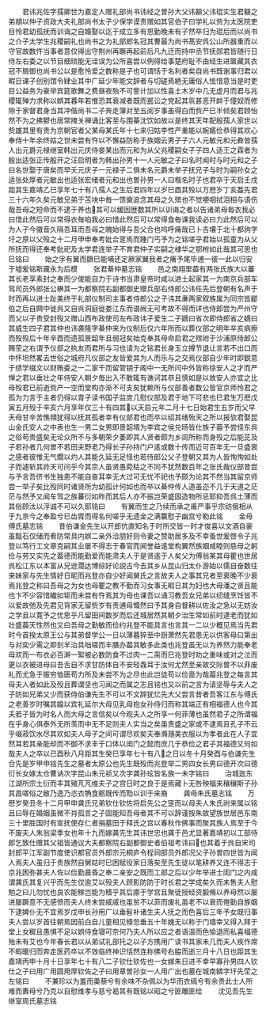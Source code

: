 <!-- { "loadSidebar": true } -->
　　君讳兆佐字孺卿世为嘉定人赠礼部尚书讳经之曽孙大父讳顮父讳琨实生君顮之弟頫以仲子资政大夫礼部尚书太子少保学谟贵赠如其官伯子曰学礼以赀为太医院吏目怜君幼孤抚而训诲之自婚娶以迄于成立多有恩勤晚未有子然卒归为琨后而以尚书之介子太学生兆稷嗣礼也尚书之为礼部郎名冠其曹最为尚书髙安呉公山所器重而以守官故数忤当事者意仅得出守荆州再蹶再起前后凡九迁而持中丞节抚郧君皆随行日侍左右委之以节目细琐能无诖误为公所喜尝以例得给事楚府耻不由经生进箧藏其衣冠不屑御也尚书公以是愈怜爱之数称是子也可谓恬于名利者矣自尚书既谢事归君以暇日课子创别馆令肄业其中广延少年能文辞者与切磋焉絶无庸俗人恡惜意当是时吏目公益务为豪举宾筵歌舞之费昼夜殆不可訾计加以性喜土木岁中几无虚月而君与兆稷辄殚力求称以娯其暮年若惟恐其衰减者既而嚚讼之党起其氛甚恶开衅于僮奴而修隙于家督君身当其冲偕尚书二子奔走簿对至五阅岁事虽得白而赀产巳半倾矣君顾怡然不为之拂鬰也居常掩关禅诵比客至与围棊沈饮如故以是终其天年配殷孺人家世以赀雄其里有贵为京朝官者父某母某氏年十七来归姑李性严重能以婉嬺俭恭得其欢心奉侍十年余终姑之世未尝有忤以不懈益防称于族姻云男子子六人元敏元和元彜皆孺人出元爵元禄继室韩出元庆侍妾某出而元和为从父兆稷嗣女子子四人适王之霖者为殷出适张正传殷开之汪启明者为韩出孙男十一人元敏之子曰名时闻时与时元和之子曰名世娶于唐矣而早夭元庆子一元禄子二俱未名元爵未举子抚兄子与时为嗣孙女之适张处厚者元敏出也适张宏绪者元和出也曽孙男一人曰楷名时子也君卒于天启壬戌距其生嘉靖乙巳享年七十有八孺人之生后君四年以岁巳酉其殁以万厯岁丁亥葢先君三十六年久矣元敏兄弟于苫块中毎一馈奠追念其母之久殡也不觉哽咽拭泪相与语伤哉吾母之短命而不逮于养也其可以缓因歴数其所以训诲之者以告诸弟母毎衣我必曰惜此然后可以常得衣毎啗我必曰惜此然后可以常得食毎课我读必曰力此然后可以为人子今徽音久隔吾耳而吾母之魄始得与吾父合也呜呼痛哉已卜吉壤于北十都驹字圩之原以父殁之十二月甲申奉考妣合窆焉而踵门丐予为之铭嗟乎君始以孤童为从父所抚而得还奉考妣祀及太学君连举子不育君仲子实嗣之棣华之鄂柎如此哉其可思也巳铭曰
　　始之孚有翼而鶵巳能哺还定厥家翼我者之瘏予尾毕逋一彼一此以归安于墟爰铭斯藏永为后模
　　张君綦仲墓志铭
　　邑之南翔里葢有两张氏族大以蕃其长老享素封之奉而少俊能自力于诗书当肃皇帝时咸以进士起家其一为南京兵部车驾司员外郎张公楙其一为都察院右副都御史赠兵部右侍郎公讳任先后登朝有名声于时而再以进士趾美终于礼部仪制司主事者侍郎公之子讳其亷两家叙族属为同宗皆郿伯之后自闗中徙呉又自呉洞庭徙娄江东而谱阙无可考故不得而详也侍郎尝为严州守而父以子贵受封殁又赠山西布政使司左布政讳子爱生二子嫡曰省次即侍郎省之嫡曰其威生四子君其仲也讳袭隆字綦仲来为仪制后仅六年所而以葬仪部之明年辛亥病瘵而殁殁后十年辛酉而遗孤景韶年且弱冠矣始克奉其母命启君之殡祔于沙浦原侍郎公赐茔之右谓予仪部之执友而君所与习也请为之铭君长身玉立撙节退让言若不出口而中怀坦然畧去世俗之城府凡仪部之友皆爱其为人而乐与之交焉仪部自少年时即鋭意于绩学缀文以财贿委之一二家干而留管钥于阁中一无所问中外皆称徐安人之才而严惮之君以垂壮之年侍安人朝夕毎出入不敢辄有谯诃其恭且慎如是以故安人亦宜之比母殁君已前逝赀产一空而堂构亦渐不可支矣犹赖所与仪部善者数公皆官京师怜君之孤为力言于主者仍得以胄子读书国子监庻几慰仪部及君于地下可悲也巳君生万厯戊寅五月殁于辛亥六月享年仅三十有四其以天启元年二月十七日始君生五岁而父早夭母甘辛苦憔顇犹得以抚其孤者幸有仪部君也而卒以绍其绪殆天之所以报欤君娶昆山金氏安人之中表也生一男二女男即景韶壻为李宾之侯兑旸皆仕族子葢予尝怪东呉之俗苟贵盛矣无论众所不与多朝荣夕萎即其人贤者颇为乡闾所称而身殁之后能芘及子若孙者几何曽不若田夫野老乃得长子孙持门户逺或数十传而近可百年无一旦盛衰之感者彼惟无气爓以灼人其能久延无足怪也若侍郎公父子登朝又其为人皆恂恂如处子而遽斩其祚天可问乎今其宗人虽贤愚菀枯之不同不犹然数百年之张氏哉仪部昔尝与予言吾侪书生独患不能自奋耳幸无大过可无忧不祀也予颇为论其不然当其留京师尝一举子矣比殁同时诸贤所为幼孤计何如也而卒以綦仲传人道虽迩不几于天道之茫茫与然予又闻车驾之族蕃衍如昨而其后人亦不振岂荣盛固造物所忌耶抑吾呉土薄而其俗顾汰以浮诚不可以久耶铭曰
　　有翼而生之乃续而承之甫严事乎宗祊俄相从于九亰今之奉盈兮已齿胄而得名何嗟乎无遗金之满籝慰子幽宫兮勒此铭
　　金母傅氏墓志铭
　　昔伯谦金先生以开郎伉直知名于时所交皆一时才俊喜以文酒自豪虽甔石仅储而肴防常具内娯二亲外洽朋好则令妻之赞助居多及不幸蚤世爰啓令子兆登以笃行工文章克嗣其业屡不得志于春官而闻誉益逺堂构翼然族姻咸睦则慈母之躬俭与劳又实先之葢德而能勤爱而能肃夫人于是贤逺于人矣父为傅翁某其母瞿也世居呉松江东以本富从兄逊濶达博综好论説古今去其乡从昆山归太仆游始以儒自奋数往来妹家与先生情好日昵而兆登亦自少好闻舅氏之言故夫人之事其兄者至衰晚不少衰焉兆登之称曰吾母之为女也母瞿之教不勤而习女事无暇日其为妇也大母潘之贤且能也卞不少容惜纎如钜而未尝有忤焉其为母也课吾以诵习教吾女兄弟以纫缝烹饪皆不以爱故弛及先君见背家无留赀岁有责逋母慨然曰予其身自督耕以佐汝之急以无妨汝之学且以寛予之忧思乎凡留田间数岁而后还城居然其朝夕治生常如前时逮老而犹如壮盛葢天性然也又曰吾母之勤敏而俭约兆登不能具言也言其一二以少概见焉当先君时今首揆太原王公与其弟督学公一日以薄暮猝至中厨萧然先君患无以供客母曰第出与对奕少需之即刲羊治具咄嗟而丰膳办葢其敏多此类也兆登虽无以为养然力能奉老母欢而一布衣必百澣一絮被必数防食不过肉一二脔而巳兆登时劝之重味或对之泣而更以衣被进母曰吾舌自不求甘防体自不安轻毳耳于汝何尤然至亲故交际曽不以菲废礼而尤急于赈穷恤匮苟力所及未尝不为之尽也此岂徒苟以俭啬为哉葢兆登之每言其母夫人者如此及殁且葬谓坚也习闻之而属之志且铭也又以前之言为请坚辱与夫人之子防如兄弟又少而获侍伯谦先生不可以不文辞犹忆先大父尝言昔者吾客江东与傅氏之老善岁时嘱其媪以宾礼延尔大母见乳母抱女孙侍归而称其端正有相福德人也今其夫若子皆为时名人而大母之言信矣以今观夫人之所享一何菲薄也虽然君子之所谓福在乎身心俱泰外无所羡而中无不足则夫人实当之矣虽贵盛之家或不逮焉且孔子不云乎啜菽饮水尽其欢如夫人母子之间可谓尽欢矣夫奉滫瀡美衣服以为孝者此在人子宜然耳若其亲能却而不御不求丰于口体以闺门之懿而庶几于恭俭之君子其福德又何如哉夫人之卒以已酉秋八月距其生癸巳享年七十有八之日以冬十月癸酉与伯谦先生合先是岁甲申铭先生之墓者太原公也先生既殁而兆登举二男四女长男曰德开次曰德衍长女嫁太仓曹讷次字昆山朱元祯又次字龚孙玹皆名族一未字铭曰
　　治城迤东江湖所宗土衍而丰其殖芃芃维夫子之宫日时之良于是焉藏卜无咎殃福来穰穰斯子孙其昌嗟俗之敝乃逸乃恣衣觕食粝既传而勚以训于来裔
　　龚母朱氏墓志铭
　　万厯岁癸丑冬十二月甲申龚氏兄弟钦仕钦佐将启先公之窆而以母夫人朱氏祔来属以铭且曰辱在婚姻虽微不肖孤言之子固能知吾母者其不可以辞谨按朱故望族世居邑东南三十里胜国时有宣抚使存仁者捐墓田于释氏之宫以春秋作佛事而聚其族人焉至于今不废夫人朱翁梁季女也年十九而嫁龚先生其讳世忠也龚于邑尤显著嘉靖初以工部侍郎乞致仕赠其父祖皆通议大夫都察院右副都御史者伯祖考讳曰也其着于呉自宋司封郎平江军副节度使识都官员外郎宗元桐庐令程祠部员外郎况父子孙曽四世皆为闻人焉夫人虽归于贵族然自舅姑时巳困赋役家日落矣至先生徒以笔耕养又连不得志于京兆困弥甚夫人佐以俭勤晨昏之奉二亲安之既而工部之后以少年举进士闺门之内咸谓龚氏其复兴乎而先生仅逾艾以殁夫人顾影防防于时长君之学成矣久而未售夫人慰勉之曰儿勿忧也良农能稼岂能为穑乎其后廪于学宫且聚徒授经资腶脩以养母然以屡进屡蹶意不无感愤而夫人终未尝戚戚也虽贫不以菲而废礼虽老不以衰而倦勤自族姻下逮婢仆无不宜焉岁戊申长孙用广以垂髫补诸生夫人抚之而色喜后三年予女既归事夫人尝以岁首往朝焉因前白自儿童相见倏忽垂五十年媿无以称于门墙幸又得入拜于堂上女穉且愚惧不足以娯侍食寝可奈何乃夫人所以应之者语温而色愉退而私喜福德殆未有艾也今年春长君以从弟试礼部托之以子方携用广读书其家未几而夫人疾作席不暇暖归而奔走医药卒以不效临终神识恬然连称佛号右脇而逝三月十八日也距其生嘉靖丙申十月十日享年七十有八二子钦仕钦佐也一女嫁朱日进不幸早寡孙男四人钦仕之子曰用广用圆用厚钦佐之子曰用章曽孙女一人用广出也墓在城南鳞字圩先茔之左铭曰
　　不兼珍以为羞而羮藜兮有余味不杂佩以为华而衣缟兮有余贵此士人所难而夀母兮乃克以自慰维孝与慈兮曷其有既铭以昭之兮匪雕匪绘
　　沈见吾先生继室周氏墓志铭
